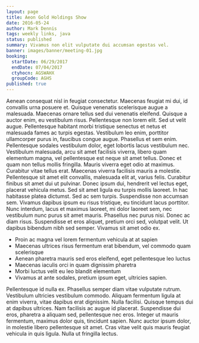```yaml
---
layout: page
title: Aeon Gold Holdings Show
date: 2016-05-24
author: Mark Dennis
tags: weekly links, java
status: published
summary: Vivamus non elit vulputate dui accumsan egestas vel.
banner: images/banner/meeting-01.jpg
booking:
  startDate: 06/29/2017
  endDate: 07/04/2017
  ctyhocn: AGSWAHX
  groupCode: AGHS
published: true
---
```

Aenean consequat nisl in feugiat consectetur. Maecenas feugiat mi dui, id convallis urna posuere et. Quisque venenatis scelerisque augue a malesuada. Maecenas ornare tellus sed dui venenatis eleifend. Quisque a auctor enim, eu vestibulum risus. Pellentesque non lorem elit. Sed ut velit augue. Pellentesque habitant morbi tristique senectus et netus et malesuada fames ac turpis egestas. Vestibulum leo enim, porttitor ullamcorper purus in, faucibus congue augue. Phasellus et sem enim. Pellentesque sodales vestibulum dolor, eget lobortis lacus vestibulum nec. Vestibulum malesuada, arcu sit amet facilisis viverra, libero quam elementum magna, vel pellentesque est neque sit amet tellus. Donec et quam non tellus mollis fringilla. Mauris viverra eget odio at maximus. Curabitur vitae tellus erat.
Maecenas viverra facilisis mauris a molestie. Pellentesque sit amet elit convallis, malesuada elit at, varius felis. Curabitur finibus sit amet dui ut pulvinar. Donec ipsum dui, hendrerit vel lectus eget, placerat vehicula metus. Sed sit amet ligula eu turpis mollis laoreet. In hac habitasse platea dictumst. Sed ac sem turpis. Suspendisse non accumsan sem. Vivamus dapibus ipsum eu risus tristique, eu tincidunt lacus porttitor. Nunc interdum, lacus et maximus laoreet, mi dolor laoreet sem, nec vestibulum nunc purus sit amet mauris. Phasellus nec purus nisi. Donec ac diam risus. Suspendisse et eros aliquet, pretium orci sed, volutpat velit. Ut dapibus bibendum nibh sed semper. Vivamus sit amet odio ex.

* Proin ac magna vel lorem fermentum vehicula at at sapien
* Maecenas ultrices risus fermentum erat bibendum, vel commodo quam scelerisque
* Aenean pharetra mauris sed eros eleifend, eget pellentesque leo luctus
* Maecenas iaculis orci in quam dignissim pharetra
* Morbi luctus velit eu leo blandit elementum
* Vivamus at ante sodales, pretium ipsum eget, ultricies sapien.

Pellentesque id nulla ex. Phasellus semper diam vitae vulputate rutrum. Vestibulum ultricies vestibulum commodo. Aliquam fermentum ligula at enim viverra, vitae dapibus erat dignissim. Nulla facilisi. Quisque tempus dui at dapibus ultrices. Nam facilisis ac augue id placerat. Suspendisse dui eros, pharetra a aliquam sed, pellentesque nec eros. Integer ut mauris fermentum, maximus dolor quis, tincidunt sapien. Nunc auctor ipsum dolor, in molestie libero pellentesque sit amet. Cras vitae velit quis mauris feugiat vehicula in quis ligula. Nulla ut fringilla lectus.
